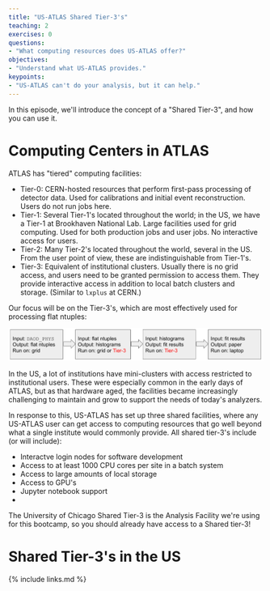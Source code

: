 ```yaml
---
title: "US-ATLAS Shared Tier-3's"
teaching: 2
exercises: 0
questions:
- "What computing resources does US-ATLAS offer?"
objectives:
- "Understand what US-ATLAS provides."
keypoints:
- "US-ATLAS can't do your analysis, but it can help."
---
```


In this episode, we'll introduce the concept of a "Shared Tier-3", and how you can use it.

# Computing Centers in ATLAS

ATLAS has "tiered" computing facilities:

- Tier-0: CERN-hosted resources that perform first-pass processing of detector data.  Used for calibrations and initial event reconstruction.  Users do not run jobs here.
- Tier-1: Several Tier-1's located throughout the world; in the US, we have a Tier-1 at Brookhaven National Lab.  Large facilities used for grid computing.  Used for both production jobs and user jobs.  No interactive access for users.
- Tier-2: Many Tier-2's located throughout the world, several in the US.  From the user point of view, these are indistinguishable from Tier-1's.
- Tier-3: Equivalent of institutional clusters.  Usually there is no grid access, and users need to be granted permission to access them.  They provide interactive access in addition to local batch clusters and storage.  (Similar to `lxplus` at CERN.)

Our focus will be on the Tier-3's, which are most effectively used for processing flat ntuples:

![image info](./../fig/analysis_workflow.png)

In the US, a lot of institutions have mini-clusters with access restricted to institutional users.  These were especially common in the early days of ATLAS, but as that hardware aged, the facilities became increasingly challenging to maintain and grow to support the needs of today's analyzers.

In response to this, US-ATLAS has set up three shared facilities, where any US-ATLAS user can get access to computing resources that go well beyond what a single institute would commonly provide.  All shared tier-3's include (or will include):

- Interactve login nodes for software development
- Access to at least 1000 CPU cores per site in a batch system
- Access to large amounts of local storage
- Access to GPU's
- Jupyter notebook support
- 

The University of Chicago Shared Tier-3 is the Analysis Facility we're using for this bootcamp, so you should already have access to a Shared tier-3!

# Shared Tier-3's in the US

{% include links.md %}

